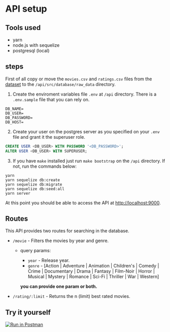 # API setup

## Tools used

- yarn
- node.js with sequelize
- postgresql (local)

## steps

First of all copy or move the `movies.csv` and `ratings.csv` files from the [dataset](http://files.grouplens.org/datasets/movielens/ml-25m.zip) to the `/api/src/database/raw_data` directory.

1. Create the enviroment variables file `.env` at `/api` directory. There is a `.env.sample` file that you can rely on.

```
DB_NAME=
DB_USER=
DB_PASSWORD=
DB_HOST=
```

2. Create your user on the postgres server as you specified on your `.env` file and grant it the superuser role.

```sql
CREATE USER <DB_USER> WITH PASSWORD '<DB_PASSWORD>';
ALTER USER <DB_USER> WITH SUPERUSER;
```

3. If you have `make` installed just run `make bootstrap` on the `/api` directory. If not, run the commands below:

```
yarn
yarn sequelize db:create
yarn sequelize db:migrate
yarn sequelize db:seed:all
yarn server
```

At this point you should be able to access the API at [http://localhost:9000](http://localhost:9000).

## Routes

This API provides two routes for searching in the database.

- `/movie` - Filters the movies by year and genre.

  - query params:

    - `year` - Release year.
    - `genre` - [Action | Adventure | Animation | Children's | Comedy | Crime | Documentary | Drama | Fantasy | Film-Noir | Horror | Musical | Mystery | Romance | Sci-Fi | Thriller | War | Western]

    **you can provide one param or both.**

- `/rating/:limit` - Returns the n (limit) best rated movies.

## Try it yourself

[![Run in Postman](https://run.pstmn.io/button.svg)](https://app.getpostman.com/run-collection/0f7e5a0e5c312577741e)
